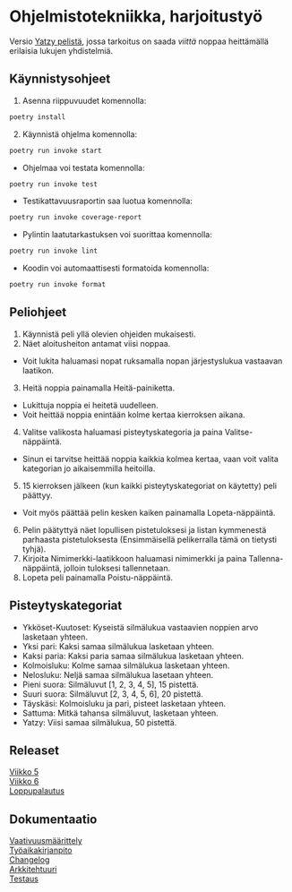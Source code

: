 # Ohjelmistotekniikka, harjoitustyö
Versio [Yatzy pelistä](https://fi.wikipedia.org/wiki/Yatzy), jossa tarkoitus on saada *viittä* noppaa heittämällä erilaisia lukujen yhdistelmiä.  

## Käynnistysohjeet
1. Asenna riippuvuudet komennolla:

```bash
poetry install
```

2. Käynnistä ohjelma komennolla:
  
```bash
poetry run invoke start
```

- Ohjelmaa voi testata komennolla:

```bash
poetry run invoke test
```

- Testikattavuusraportin saa luotua komennolla:

```bash
poetry run invoke coverage-report
```

- Pylintin laatutarkastuksen voi suorittaa komennolla:

```bash
poetry run invoke lint
```

- Koodin voi automaattisesti formatoida komennolla:

```bash
poetry run invoke format
```

## Peliohjeet
1. Käynnistä peli yllä olevien ohjeiden mukaisesti.
2. Näet aloitusheiton antamat viisi noppaa.
- Voit lukita haluamasi nopat ruksamalla nopan järjestyslukua vastaavan laatikon.
3. Heitä noppia painamalla Heitä-painiketta.
- Lukittuja noppia ei heitetä uudelleen.
- Voit heittää noppia enintään kolme kertaa kierroksen aikana.
4. Valitse valikosta haluamasi pisteytyskategoria ja paina Valitse-näppäintä.
- Sinun ei tarvitse heittää noppia kaikkia kolmea kertaa, vaan voit valita kategorian jo aikaisemmilla heitoilla.
5. 15 kierroksen jälkeen (kun kaikki pisteytyskategoriat on käytetty) peli päättyy.
- Voit myös päättää pelin kesken kaiken painamalla Lopeta-näppäintä.
6. Pelin päätyttyä näet lopullisen pistetuloksesi ja listan kymmenestä parhaasta pistetuloksesta (Ensimmäisellä pelikerralla tämä on tietysti tyhjä).
7. Kirjoita Nimimerkki-laatikkoon haluamasi nimimerkki ja paina Tallenna-näppäintä, jolloin tuloksesi tallennetaan.
8. Lopeta peli painamalla Poistu-näppäintä.

## Pisteytyskategoriat
- Ykköset-Kuutoset: Kyseistä silmälukua vastaavien noppien arvo lasketaan yhteen.
- Yksi pari: Kaksi samaa silmälukua lasketaan yhteen.
- Kaksi paria: Kaksi paria samaa silmälukua lasketaan yhteen.
- Kolmoisluku: Kolme samaa silmälukua lasketaan yhteen.
- Nelosluku: Neljä samaa silmälukua lasetaan yhteen.
- Pieni suora: Silmäluvut [1, 2, 3, 4, 5], 15 pistettä.
- Suuri suora: Silmäluvut [2, 3, 4, 5, 6], 20 pistettä.
- Täyskäsi: Kolmoisluku ja pari, pisteet lasketaan yhteen.
- Sattuma: Mitkä tahansa silmäluvut, lasketaan yhteen.
- Yatzy: Viisi samaa silmälukua, 50 pistettä.

## Releaset
[Viikko 5](https://github.com/komulaleksi/ot-harjoitustyo/releases/tag/viikko5)  
[Viikko 6](https://github.com/komulaleksi/ot-harjoitustyo/releases/tag/viikko6)  
[Loppupalautus](https://github.com/komulaleksi/ot-harjoitustyo/releases/tag/loppupalautus)

## Dokumentaatio
[Vaativuusmäärittely](https://github.com/komulaleksi/ot-harjoitustyo/blob/master/dokumentaatio/vaatimusmaarittely.md)  
[Työaikakirjanpito](https://github.com/komulaleksi/ot-harjoitustyo/blob/master/dokumentaatio/tyoaikakirjanpito.md)  
[Changelog](https://github.com/komulaleksi/ot-harjoitustyo/blob/master/dokumentaatio/changelog.md)  
[Arkkitehtuuri](https://github.com/komulaleksi/ot-harjoitustyo/blob/master/dokumentaatio/arkkitehtuuri.md)  
[Testaus](https://github.com/komulaleksi/ot-harjoitustyo/blob/master/dokumentaatio/testaus.md)
